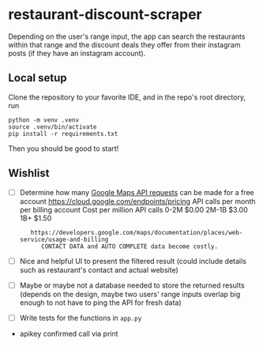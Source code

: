 # restaurant-discount-scraper

Depending on the user's range input, the app can search the restaurants within that range and the discount deals they offer from their instagram posts (if they have an instagram account).

## Local setup

Clone the repository to your favorite IDE, and in the repo's root directory, run

```
python -m venv .venv
source .venv/bin/activate
pip install -r requirements.txt
```

Then you should be good to start!

## Wishlist

- [ ] Determine how many [Google Maps API requests](https://developers.google.com/maps/documentation/places/web-service/details) can be made for a free account
         https://cloud.google.com/endpoints/pricing
         API calls per month per billing account	Cost per million API calls
         0-2M	$0.00
         2M-1B	$3.00
         1B+	$1.50

         https://developers.google.com/maps/documentation/places/web-service/usage-and-billing
            CONTACT DATA and AUTO COMPLETE data become costly. 
            


- [ ] Nice and helpful UI to present the filtered result (could include details such as restaurant's contact and actual website)
- [ ] Maybe or maybe not a database needed to store the returned results (depends on the design, maybe two users' range inputs overlap big enough to not have to ping the API for fresh data)
- [ ] Write tests for the functions in `app.py`


- apikey confirmed call via print